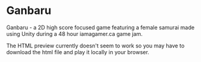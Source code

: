 Ganbaru
=======

Ganbaru - a 2D high score focused game featuring a female samurai made using Unity during a 48 hour iamagamer.ca game jam.

The HTML preview currently doesn't seem to work so you may have to download the html file and play it locally in your browser.
